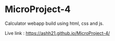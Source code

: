 # MicroProject-4

Calculator webapp build using html, css and js.

Live link : https://ashh21.github.io/MicroProject-4/


